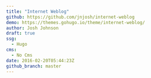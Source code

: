 ```yaml
---
title: "Internet Weblog"
github: https://github.com/jnjosh/internet-weblog
demo: https://themes.gohugo.io/theme/internet-weblog/
author: Josh Johnson
draft: true
ssg:
  - Hugo
cms:
  - No Cms
date: 2016-02-20T05:44:23Z
github_branch: master
---
```

